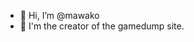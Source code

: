 - 👋 Hi, I’m @mawako
- 👀 I'm the creator of the gamedump site.

<!---
mawako/mawako is a ✨ special ✨ repository because its `README.md` (this file) appears on your GitHub profile.
You can click the Preview link to take a look at your changes.
--->
